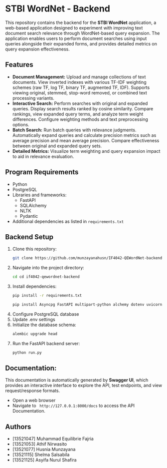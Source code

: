 # STBI WordNet - Backend
This repository contains the backend for the **STBI WordNet** application, a web-based application designed to experiment with improving text document search relevance through WordNet-based query expansion. The application enables users to perform document searches using input queries alongside their expanded forms, and provides detailed metrics on query expansion effectiveness.

## Features

- **Document Management:** Upload and manage collections of text documents. View inverted indexes with various TF-IDF weighting schemes (raw TF, log TF, binary TF, augmented TF, IDF). Supports viewing original, stemmed, stop-word removed, or combined text processing variants.  
- **Interactive Search:** Perform searches with original and expanded queries. Display search results ranked by cosine similarity. Compare rankings, view expanded query terms, and analyze term weight differences. Configure weighting methods and text preprocessing options.  
- **Batch Search:** Run batch queries with relevance judgments. Automatically expand queries and calculate precision metrics such as average precision and mean average precision. Compare effectiveness between original and expanded query sets.  
- **Detailed Metrics:** Visualize term weighting and query expansion impact to aid in relevance evaluation.

## Program Requirements

- Python 
- PostgreSQL 
- Libraries and frameworks:  
  - FastAPI
  - SQLAlchemy
  - NLTK
  - Pydantic  
- Additional dependencies as listed in `requirements.txt`

## Backend Setup
1. Clone this repository:  
     ```bash
     git clone https://github.com/munzayanahusn/IF4042-QEWordNet-backend.git
     ```
2. Navigate into the project directory:
     ```bash
     cd cd if4042-qewordnet-backend
     ```
3. Install dependencies:  
     ```bash
     pip install -r requirements.txt
     ```
     ```bash
     pip install Asyncpg FastAPI multipart-python alchemy dotenv uvicorn alembic psycopg2 aiofiles
     ```
4. Configure PostgreSQL database
5. Update .env settings  
6. Initialize the database schema:
     ```bash
     alembic upgrade head
     ```
7. Run the FastAPI backend server:  
     ```bash
     python run.py
     ```
     
## **Documentation:**
This documentation is automatically generated by **Swagger UI**, which provides an interactive interface to explore the API, test endpoints, and view request/response formats.
   - Open a web browser
   - Navigate to ` http://127.0.0.1:8000/docs` to access the API Documentation.

## Authors
- [13521047] Muhammad Equilibrie Fajria  
- [13521053] Athif Nirwasito  
- [13521077] Husnia Munzayana  
- [13521115] Shelma Salsabila  
- [13521125] Asyifa Nurul Shafira  
